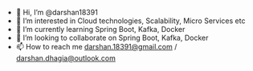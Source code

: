 - 👋 Hi, I’m @darshan18391
- 👀 I’m interested in Cloud technologies, Scalability, Micro Services etc
- 🌱 I’m currently learning Spring Boot, Kafka, Docker
- 💞️ I’m looking to collaborate on Spring Boot, Kafka, Docker
- 📫 How to reach me darshan.18391@gmail.com / darshan.dhagia@outlook.com

<!---
darshan18391/darshan18391 is a ✨ special ✨ repository because its `README.md` (this file) appears on your GitHub profile.
You can click the Preview link to take a look at your changes.
--->
